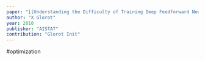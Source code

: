```yaml
---
paper: "[[Understanding the Difficulty of Training Deep Feedforward Neural Networks.pdf]]"
author: "X Glorot"
year: 2010
publisher: "AISTAT"
contribution: "Glorot Init"
---
```

#optimization 